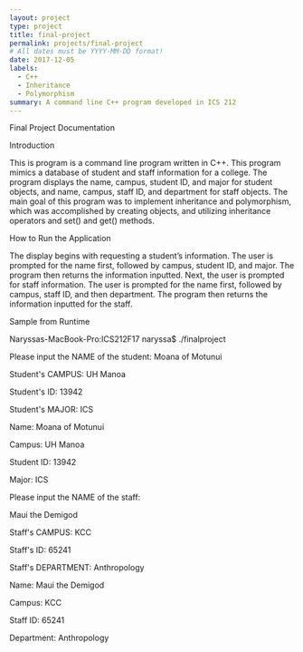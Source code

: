 ```yaml
---
layout: project
type: project
title: final-project
permalink: projects/final-project
# All dates must be YYYY-MM-DD format!
date: 2017-12-05
labels:
  - C++
  - Inheritance
  - Polymorphism
summary: A command line C++ program developed in ICS 212
---
```


Final Project Documentation

Introduction

   This is program is a command line program written in C++. This program mimics a database of student and staff information for a college. The program displays the name, campus, student ID, and major for student objects, and name, campus, staff ID, and department for staff objects. The main goal of this program was to implement inheritance and polymorphism, which was accomplished by creating objects, and utilizing inheritance operators and set() and get() methods.
   
How to Run the Application

   The display begins with requesting a student’s information. The user is prompted for the name first, followed by campus, student ID, and major. The program then returns the information inputted. Next, the user is prompted for staff information. The user is prompted for the name first, followed by campus, staff ID, and then department. The program then returns the information inputted for the staff.
   
Sample from Runtime

Naryssas-MacBook-Pro:ICS212F17 naryssa$ ./finalproject

Please input the NAME of the student: Moana of Motunui

Student's CAMPUS: UH Manoa

Student's ID: 13942

Student's MAJOR: ICS

Name: Moana of Motunui

Campus: UH Manoa

Student ID: 13942

Major: ICS

Please input the NAME of the staff:

Maui the Demigod

Staff's CAMPUS: KCC

Staff's ID: 65241

Staff's DEPARTMENT: Anthropology

Name: Maui the Demigod

Campus: KCC

Staff ID: 65241

Department: Anthropology


